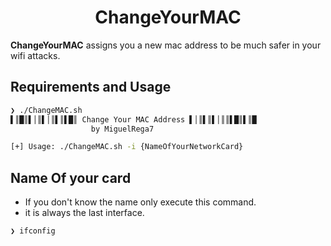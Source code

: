<p align="center">
  <h1 align="center">ChangeYourMAC</h1>
</p> 

**ChangeYourMAC** assigns you a new mac address to be much safer in your wifi attacks.

## Requirements and Usage

```bash
❯ ./ChangeMAC.sh
▌║█║▌│║▌│║▌║▌█║ Change Your MAC Address ▌│║▌║▌│║║▌█║▌║█
                  by MiguelRega7             

[+] Usage: ./ChangeMAC.sh -i {NameOfYourNetworkCard}
```

## Name Of your card

- If you don't know the name only execute this command.
- it is always the last interface.

```bash
❯ ifconfig
```
